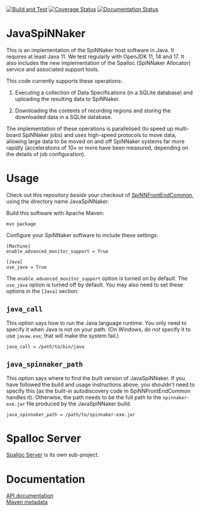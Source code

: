 [![Build and Test](https://github.com/SpiNNakerManchester/JavaSpiNNaker/actions/workflows/build.yml/badge.svg)](https://github.com/SpiNNakerManchester/JavaSpiNNaker/actions/workflows/build.yml)
[![Coverage Status](https://coveralls.io/repos/github/SpiNNakerManchester/JavaSpiNNaker/badge.svg?branch=master)](https://coveralls.io/github/SpiNNakerManchester/JavaSpiNNaker?branch=master)
[![Documentation Status](https://readthedocs.org/projects/javaspinnaker/badge/?version=7.4.1)](https://javaspinnaker.readthedocs.io/en/7.4.1)
# JavaSpiNNaker
This is an implementation of the SpiNNaker host software in Java. It requires at least Java 11. We test regularly with OpenJDK 11, 14 and 17. It also includes the new implementation of the Spalloc (SpiNNaker Allocator) service and associated support tools.

This code currently supports these operations:

1. Executing a collection of Data Specifications (in a SQLite database) and uploading the resulting data to SpiNNaker.

2. Downloading the contents of recording regions and storing the downloaded data in a SQLite database.

The implementation of these operations is parallelised (to speed up multi-board SpiNNaker jobs) and uses high-speed protocols to move data, allowing large data to be moved on and off SpiNNaker systems far more rapidly (accelerations of 10&times; or more have been measured, depending on the details of job configuration).

# Usage
Check out this repository _beside_ your checkout of [SpiNNFrontEndCommon](https://github.com/SpiNNakerManchester/SpiNNFrontEndCommon), using the directory name JavaSpiNNaker.

Build this software with Apache Maven:

    mvn package

Configure your SpiNNaker software to include these settings:

    [Machine]
    enable_advanced_monitor_support = True

    [Java]
    use_java = True

The `enable_advanced_monitor_support` option is turned on by default. The `use_java` option is turned off by default. You may also need to set these options in the `[Java]` section:

## `java_call`

This option says how to run the Java language runtime. You only need to specify it when Java is not on your path. (On Windows, do _not_ specify it to use `javaw.exe`; that will make the system fail.)

    java_call = /path/to/bin/java

## `java_spinnaker_path`

This option says where to find the built version of JavaSpiNNaker. If you have followed the build and usage instructions above, you shouldn't need to specify this (as the built-in autodiscovery code in SpiNNFrontEndCommon handles it). Otherwise, the path needs to be the full path to the `spinnaker-exe.jar` file produced by the JavaSpiNNaker build.

    java_spinnaker_path = /path/to/spinnaker-exe.jar

# Spalloc Server
[Spalloc Server](https://github.com/SpiNNakerManchester/JavaSpiNNaker/tree/master/SpiNNaker-allocserv) is its own sub-project.

# Documentation
[API documentation](https://javaspinnaker.readthedocs.io/en/7.4.1)
<br>
[Maven metadata](https://javaspinnaker.readthedocs.io/en/7.4.1)
